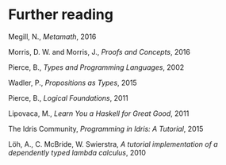 # Further reading

Megill, N., _Metamath_, 2016

Morris, D. W. and Morris, J., _Proofs and Concepts_, 2016

Pierce, B., _Types and Programming Languages_, 2002

Wadler, P., _Propositions as Types_, 2015

Pierce, B., _Logical Foundations_, 2011

Lipovaca, M., _Learn You a Haskell for Great Good_, 2011

The Idris Community, _Programming in Idris: A Tutorial_, 2015

L&#246;h, A., C. McBride, W. Swierstra, _A tutorial implementation of a dependently typed lambda calculus_, 2010
